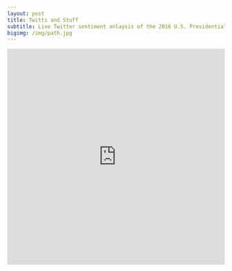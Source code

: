 ```yaml
---
layout: post
title: Twitts and Stuff
subtitle: Live Twitter sentiment anlaysis of the 2016 U.S. Presidential Candidates
bigimg: /img/path.jpg
---
```


<iframe id="Schwastey" src="http://52.38.152.177:3838/Schwastey/" style="border: none; width: 100%; height: 500px" frameborder="0"></iframe>
